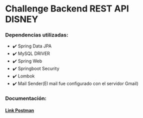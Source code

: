 # Challenge Backend REST API DISNEY

### Dependencias utilizadas:
- ✔️ Spring Data JPA 
- ✔️ MySQL DRIVER
- ✔️ Spring Web
- ✔️ Springboot Security
- ✔️ Lombok
- ✔️ Mail Sender(El mail fue configurado con el servidor Gmail)

### Documentación:
<a href="https://www.postman.com/spacecraft-cosmonaut-48344637/workspace/disney-challenge-api/overview"><h4>Link Postman</h4></a>
